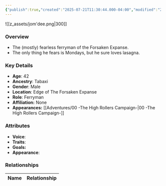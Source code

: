 ```yaml
---
{"publish":true,"created":"2025-07-21T11:30:44.000-04:00","modified":"2025-10-03T09:43:34.102-04:00","published":"2025-10-03T09:43:34.102-04:00","cssclasses":"","Age":"42","Ancestry":"Tabaxi","Gender":"Male","Location":["Edge of The Forsaken Expanse"],"Role":["Ferryman"],"Affiliation":["None"],"Appearances":["[[00 -The High Rollers Campaign-]]"]}
---
```



![[z_assets/jom'dee.png|300]]

### Overview
- The (mostly) fearless ferryman of the Forsaken Expanse. 
- The only thing he fears is Mondays, but he sure loves lasagna.

### Key Details
- **Age**: 42
- **Ancestry**: Tabaxi
- **Gender**: Male
- **Location**: Edge of The Forsaken Expanse
- **Role**: Ferryman
- **Affiliation:** None
- **Appearances:** [[Adventures/00 -The High Rollers Campaign-\|00 -The High Rollers Campaign-]]

### Attributes
- **Voice**: 
- **Traits**: 
- **Goals:** 
- **Appearance**: 

### Relationships

| Name  | Relationship |
| ----- | ------------ |
